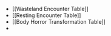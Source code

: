 - [[Wasteland Encounter Table]]
- [[Resting Encounter Table]]
- [[Body Horror Transformation Table]]
- 
